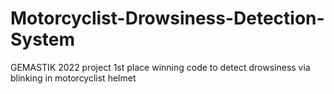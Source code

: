 # Motorcyclist-Drowsiness-Detection-System
GEMASTIK 2022 project 1st place winning code to detect drowsiness via blinking in motorcyclist helmet
